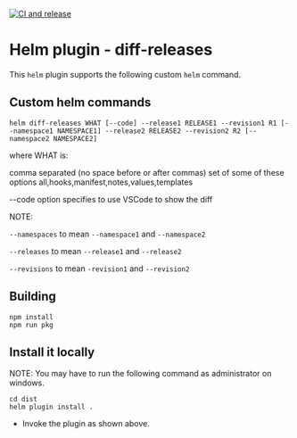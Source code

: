 [![CI and release](https://github.com/sandipchitale/diff/actions/workflows/ci.yml/badge.svg)](https://github.com/sandipchitale/diff/actions/workflows/ci.yml)

# Helm plugin - diff-releases

This ```helm``` plugin supports the following custom ```helm``` command.

## Custom helm commands

```
helm diff-releases WHAT [--code] --release1 RELEASE1 --revision1 R1 [--namespace1 NAMESPACE1] --release2 RELEASE2 --revision2 R2 [--namespace2 NAMESPACE2]
```

where WHAT is:

comma separated (no space before or after commas) set of some of these options all,hooks,manifest,notes,values,templates

--code option specifies to use VSCode to show the diff

NOTE:

```--namespaces``` to mean ```--namespace1``` and ```--namespace2```

```--releases```   to mean ```--release1```   and ```--release2```

```--revisions```  to mean ```-revision1```   and ```--revision2```

## Building

```
npm install
npm run pkg
```

## Install it locally

NOTE: You may have to run the following command as administrator on windows.

```
cd dist
helm plugin install .
```

- Invoke the plugin as shown above.


